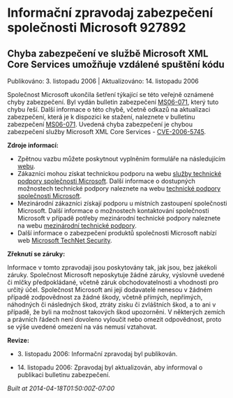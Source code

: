 ﻿---
Title: Informační zpravodaj zabezpečení společnosti Microsoft 927892

TOCTitle: 927892

ms:assetid: 927892

ms:mtpsurl: https://technet.microsoft.com/cs-CZ/library/927892(v=Security.10)

ms:contentKeyID: 61223560

---

# Informační zpravodaj zabezpečení společnosti Microsoft 927892 #

## Chyba zabezpečení ve službě Microsoft XML Core Services umožňuje vzdálené spuštění kódu ##

Publikováno: 3. listopadu 2006 | Aktualizováno: 14. listopadu 2006

Společnost Microsoft ukončila šetření týkající se této veřejně oznámené chyby zabezpečení. Byl vydán bulletin zabezpečení [MS06-071](http://technet.microsoft.com/security/bulletin/ms06-071), který tuto chybu řeší. Další informace o této chybě, včetně odkazů na aktualizaci zabezpečení, která je k dispozici ke stažení, naleznete v bulletinu zabezpečení [MS06-071](http://technet.microsoft.com/security/bulletin/ms06-071). Uvedená chyba zabezpečení je chybou zabezpečení služby Microsoft XML Core Services - [CVE-2006-5745](http://www.cve.mitre.org/cgi-bin/cvename.cgi?name=cve-2006-5745).

**Zdroje informací:**

* Zpětnou vazbu můžete poskytnout vyplněním formuláře na následujícím [webu](https://support.microsoft.com/common/survey.aspx?scid=sw;en;1257&amp;amp;showpage=1&amp;amp;ws=technet&amp;amp;sd=tech).
* Zákazníci mohou získat technickou podporu na webu [služby technické podpory společnosti Microsoft](http://go.microsoft.com/fwlink/?linkid=21131). Další informace o dostupných možnostech technické podpory naleznete na webu [technické podpory společnosti Microsoft](http://support.microsoft.com/).
* Mezinárodní zákazníci získají podporu u místních zastoupení společnosti Microsoft. Další informace o možnostech kontaktování společnosti Microsoft v případě potřeby mezinárodní technické podpory naleznete na webu [mezinárodní technické podpory](http://go.microsoft.com/fwlink/?linkid=21155).
* Další informace o zabezpečení produktů společnosti Microsoft nabízí web [Microsoft TechNet Security](http://www.microsoft.com/cze/technet/security/).

**Zřeknutí se záruky:**

Informace v tomto zpravodaji jsou poskytovány tak, jak jsou, bez jakékoli záruky. Společnost Microsoft neposkytuje žádné záruky, výslovně uvedené či mlčky předpokládané, včetně záruk obchodovatelnosti a vhodnosti pro určitý účel. Společnost Microsoft ani její dodavatelé nenesou v žádném případě zodpovědnost za žádné škody, včetně přímých, nepřímých, náhodných či následných škod, ztráty zisku či zvláštních škod, a to ani v případě, že byli na možnost takových škod upozorněni. V některých zemích a právních řádech není dovoleno vyloučit nebo omezit odpovědnost, proto se výše uvedené omezení na vás nemusí vztahovat.

**Revize:**

* <p>3. listopadu 2006: Informační zpravodaj byl publikován.</p>
* <p>14. listopadu 2006: Zpravodaj byl aktualizován, aby informoval o publikaci bulletinu zabezpečení.</p>

*Built at 2014-04-18T01:50:00Z-07:00*